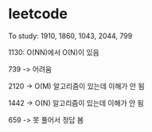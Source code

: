 # leetcode

To study: 1910, 1860, 1043, 2044, 799



1130: O(NN)에서 O(N)이 있음

739 -> 어려움

2120 -> O(M) 알고리즘이 있는데 이해가 안 됨

1442 -> O(N) 알고리즘이 있는데 이해가 안 됨

659 -> 못 풀어서 정답 봄